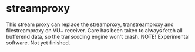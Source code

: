 streamproxy
===========

This stream proxy can replace the streamproxy, transtreamproxy and filestreamproxy on VU+ receiver. Care has been taken to always fetch all bufferend data, so the transcoding engine won't crash. NOTE! Experimental software. Not yet finished.
